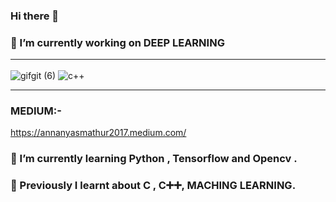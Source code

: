 ### Hi there 👋
### 🔭 I’m currently working on DEEP LEARNING <hr>
![gifgit (6)](https://user-images.githubusercontent.com/68476475/122043614-28345080-cdf9-11eb-9e7c-efc8385c18e4.gif)
![c++](https://user-images.githubusercontent.com/68476475/114379340-52258880-9ba6-11eb-9ef5-5ce7152a1fb8.gif) <hr>




### MEDIUM:-
https://annanyasmathur2017.medium.com/
### 🌱 I’m currently learning Python , Tensorflow and Opencv . 
### 📙 Previously I learnt about C , C➕➕, MACHING LEARNING.
<!-- 👯 I’m looking to collaborate on ...
- 🤔 I’m looking for help with ...
- 💬 Ask me about ...
- 📫 How to reach me: ...
- 😄 Pronouns: ...
- ⚡ Fun fact: ...
-->
